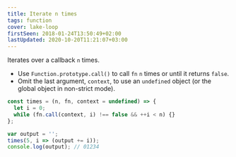 ```yaml
---
title: Iterate n times
tags: function
cover: lake-loop
firstSeen: 2018-01-24T13:50:49+02:00
lastUpdated: 2020-10-20T11:21:07+03:00
---
```


Iterates over a callback `n` times.

- Use `Function.prototype.call()` to call `fn` `n` times or until it returns `false`.
- Omit the last argument, `context`, to use an `undefined` object (or the global object in non-strict mode).

```js
const times = (n, fn, context = undefined) => {
  let i = 0;
  while (fn.call(context, i) !== false && ++i < n) {}
};
```

```js
var output = '';
times(5, i => (output += i));
console.log(output); // 01234
```

